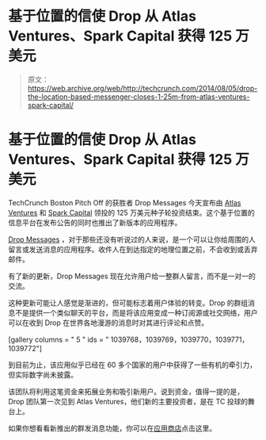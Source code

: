 # 基于位置的信使 Drop 从 Atlas Ventures、Spark Capital  获得 125 万美元

> 原文：<https://web.archive.org/web/http://techcrunch.com/2014/08/05/drop-the-location-based-messenger-closes-1-25m-from-atlas-ventures-spark-capital/>

# 基于位置的信使 Drop 从 Atlas Ventures、Spark Capital 获得 125 万美元

TechCrunch Boston Pitch Off 的获胜者 Drop Messages 今天宣布由 [Atlas Ventures](https://web.archive.org/web/20230326103051/http://www.crunchbase.com/organization/atlas-venture) 和 [Spark Capital](https://web.archive.org/web/20230326103051/http://www.crunchbase.com/organization/spark-capital) 领投的 125 万美元种子轮投资结束。这个基于位置的信息平台在发布公告的同时也推出了新版本的应用程序。

[Drop Messages](https://web.archive.org/web/20230326103051/http://www.crunchbase.com/organization/drop) ，对于那些还没有听说过的人来说，是一个可以让你给周围的人留言或发送消息的应用程序。收件人在到达指定的地理位置之前，不会收到或丢弃邮件。

有了新的更新，Drop Messages 现在允许用户给一整群人留言，而不是一对一的交流。

这种更新可能让人感觉是渐进的，但可能标志着用户体验的转变。Drop 的群组消息不是提供一个类似聊天的平台，而是将该应用变成一种订阅源或社交网络，用户可以在收到 Drop 在世界各地漫游的消息时对其进行评论和点赞。

[gallery columns = " 5 " ids = " 1039768，1039769，1039770，1039771，1039772"]

到目前为止，该应用似乎已经在 60 多个国家的用户中获得了一些有机的牵引力，但实际数字尚未披露。

该团队将利用这笔资金来拓展业务和吸引新用户。说到资金，值得一提的是，Drop 团队第一次见到 Atlas Ventures，他们新的主要投资者，是在 TC 投球的舞台上。

如果你想看看新推出的群发消息功能，你可以在[应用商店](https://web.archive.org/web/20230326103051/https://itunes.apple.com/us/app/drop-messages/id682204945?mt=8)点击这里。